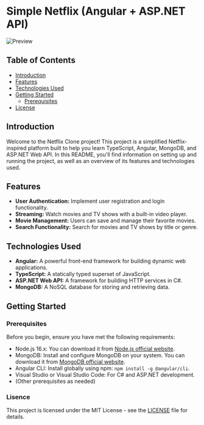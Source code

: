 # Simple Netflix (Angular + ASP.NET API)

![Preview](https://github.com/meofiscoding/Simple-Angular/blob/main/assets/preview_landing.png)

## Table of Contents

- [Introduction](#introduction)
- [Features](#features)
- [Technologies Used](#technologies-used)
- [Getting Started](#getting-started)
  - [Prerequisites](#prerequisites)
- [License](#license)

## Introduction

Welcome to the Netflix Clone project! This project is a simplified Netflix-inspired platform built to help you learn TypeScript, Angular, MongoDB, and ASP.NET Web API. In this README, you'll find information on setting up and running the project, as well as an overview of its features and technologies used.

## Features

- **User Authentication:** Implement user registration and login functionality.
- **Streaming:** Watch movies and TV shows with a built-in video player.
- **Movie Management:** Users can save and manage their favorite movies.
- **Search Functionality:** Search for movies and TV shows by title or genre.

## Technologies Used

- **Angular:** A powerful front-end framework for building dynamic web applications.
- **TypeScript:** A statically typed superset of JavaScript.
- **ASP.NET Web API:** A framework for building HTTP services in C#.
- **MongoDB:** A NoSQL database for storing and retrieving data.

## Getting Started

### Prerequisites

Before you begin, ensure you have met the following requirements:

- Node.js 16.x: You can download it from [Node.js official website](https://nodejs.org/).
- MongoDB: Install and configure MongoDB on your system. You can download it from [MongoDB official website](https://www.mongodb.com/).
- Angular CLI: Install globally using npm: `npm install -g @angular/cli`.
- Visual Studio or Visual Studio Code: For C# and ASP.NET development.
- (Other prerequisites as needed)

### Lisence
This project is licensed under the MIT License - see the [LICENSE](https://github.com/meofiscoding/Simple-Angular/blob/main/LICENSE) file for details.

